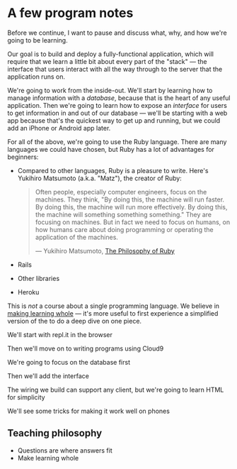 # A few program notes

Before we continue, I want to pause and discuss what, why, and how we're going to be learning.

Our goal is to build and deploy a fully-functional application, which will require that we learn a little bit about every part of the "stack" — the interface that users interact with all the way through to the server that the application runs on.

We're going to work from the inside-out. We'll start by learning how to manage information with a _database_, because that is the heart of any useful application. Then we're going to learn how to expose an _interface_ for users to get information in and out of our database — we'll be starting with a web app because that's the quickest way to get up and running, but we could add an iPhone or Android app later.

For all of the above, we're going to use the Ruby language. There are many languages we could have chosen, but Ruby has a lot of advantages for beginners:

 - Compared to other languages, Ruby is a pleasure to write. Here's Yukihiro Matsumoto (a.k.a. "Matz"), the creator of Ruby:

    > Often people, especially computer engineers, focus on the machines. They think, "By doing this, the machine will run faster. By doing this, the machine will run more effectively. By doing this, the machine will something something something." They are focusing on machines. But in fact we need to focus on humans, on how humans care about doing programming or operating the application of the machines.
    >
    > — Yukihiro Matsumoto, [The Philosophy of Ruby](https://www.artima.com/intv/ruby4.html)

 - Rails
 - Other libraries
 - Heroku




This is _not_ a course about a single programming language. We believe in [making learning whole](https://www.amazon.com/Making-Learning-Whole-Principles-Transform/dp/0470633719) — it's more useful to first experience a simplified version of the  to do a deep dive on one piece.



We'll start with repl.it in the browser

Then we'll move on to writing programs using Cloud9

We're going to focus on the database first


Then we'll add the interface

The wiring we build can support any client, but we're going to learn HTML for simplicity

We'll see some tricks for making it work well on phones

## Teaching philosophy

- Questions are where answers fit
- Make learning whole
